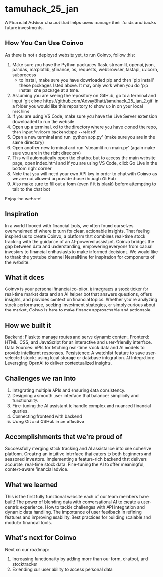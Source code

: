 # tamuhack_25_jan
A Financial Advisor chatbot that helps users manage their funds and tracks future investments. 

## How You Can Use Coinvo

As there is not a deployed website yet, to run Coinvo, follow this:
1. Make sure you have the Python packages flask, streamlit, openai, json, pandas, matplotlib, yfinance, os, requests, webbrowser, fastapi, uvicorn, subprocess
    - to install, make sure you have downloaded pip and then 'pip install' these packages listed above. It may only work when you do 'pip install' one package at a time.
2. Assuming you are seeing the repository on GitHub, go to a terminal and input 'git clone https://github.com/AdvayBhatt/tamuhack_25_jan_2.git' in a folder you would like this repository to show up in on your local machine
3. If you are using VS Code, make sure you have the Live Server extension downloaded to run the website
4. Open up a terminal, cd to the directory where you have cloned the repo, then input 'uvicorn backend:app --reload'
5. Open a new terminal and run 'python app.py' (make sure you are in the same directory)
6. Open another new terminal and run 'streamlit run main.py' (again make sure you are in the right directory)
7. This will automatically open the chatbot but to access the main website page, open index.html and if you are using VS Code, click Go Live in the bottom right corner
8. Note that you will need your own API key in order to chat with Coinvo as we are not allowed to provide those through GitHub
9. Also make sure to fill out a form (even if it is blank) before attempting to talk to the chat bot

Enjoy the website!

## Inspiration

In a world flooded with financial tools, we often found ourselves overwhelmed of where to turn for clear, actionable insights. That feeling inspired us to create Coinvo, a platform that combines real-time stock tracking with the guidance of an AI-powered assistant. Coinvo bridges the gap between data and understanding, empowering everyone from casual investors to financial enthusiasts to make informed decisions. We would like to thank the youtube channel NeuralNine for inspiration for components of the website.
## What it does
Coinvo is your personal financial co-pilot. It integrates a stock ticker for real-time market data and an AI helper bot that answers questions, offers insights, and provides context on financial topics. Whether you're analyzing stock performance, seeking investment strategies, or simply curious about the market, Coinvo is here to make finance approachable and actionable.

## How we built it
Backend: Flask to manage routes and serve dynamic content.
Frontend: HTML, CSS, and JavaScript for an interactive and user-friendly interface.
Data Sources: APIs for fetching real-time stock data and AI models to provide intelligent responses.
Persistence: A watchlist feature to save user-selected stocks using local storage or database integration.
AI Integration: Leveraging OpenAI to deliver contextualized insights.

## Challenges we ran into
1. Integrating multiple APIs and ensuring data consistency.
2. Designing a smooth user interface that balances simplicity and functionality.
3. Fine-tuning the AI assistant to handle complex and nuanced financial queries.
4. Connecting frontend with backend
5. Using Git and GitHub in an effective 

## Accomplishments that we're proud of

Successfully merging stock tracking and AI assistance into one cohesive platform.
Creating an intuitive interface that caters to both beginners and seasoned investors.
Implementing a feature-rich backend that delivers accurate, real-time stock data.
Fine-tuning the AI to offer meaningful, context-aware financial advice.

## What we learned

This is the first fully functional website each of our team members have built!
The power of blending data with conversational AI to create a user-centric experience.
How to tackle challenges with API integration and dynamic data handling.
The importance of user feedback in refining features and improving usability.
Best practices for building scalable and modular financial tools.

## What's next for Coinvo
Next on our roadmap:
1. Increasing functionality by adding more than our form, chatbot, and stocktracker
2. Extending our user ability to access personal data


